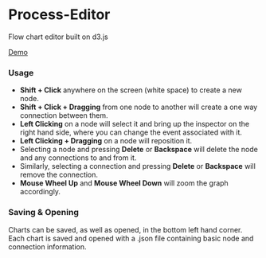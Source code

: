 # Process-Editor
Flow chart editor built on d3.js

[Demo](http://brandonclapp.com/processeditor)

### Usage

*   **Shift + Click** anywhere on the screen (white space) to create a new node.
*   **Shift + Click + Dragging** from one node to another will create a one way connection between them.
*   **Left Clicking** on a node will select it and bring up the inspector on the right hand side, where you can change the event associated with it.
*   **Left Clicking + Dragging** on a node will reposition it.
*   Selecting a node and pressing **Delete** or **Backspace** will delete the node and any connections to and from it.
*   Similarly, selecting a connection and pressing **Delete** or **Backspace** will remove the connection.
*   **Mouse Wheel Up** and **Mouse Wheel Down** will zoom the graph accordingly.


### Saving & Opening

Charts can be saved, as well as opened, in the bottom left hand corner. Each chart is saved and opened with a .json file containing basic node and connection information.


